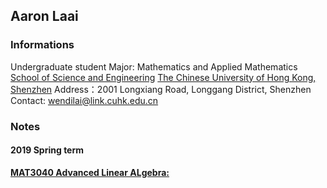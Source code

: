 ## Aaron Laai

### Informations
Undergraduate student
Major: Mathematics and Applied Mathematics 
[School of Science and Engineering](http://sse.cuhk.edu.cn/en) 
[The Chinese University of Hong Kong, Shenzhen](http://www.cuhk.edu.cn/en) 
Address：2001 Longxiang Road, Longgang District, Shenzhen 
Contact: wendilai@link.cuhk.edu.cn 

### Notes
#### 2019 Spring term
[**MAT3040 Advanced Linear ALgebra:**](https://github.com/AaronLaai/aaronlaai.github.io/raw/master/MAT3040_notes.pdf)

